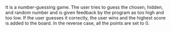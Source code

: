 It is a number-guessing game. The user tries to guess the chosen, hidden, and random number and is given feedback by the program as too high and too low. If the user guesses it correctly, the user wins and the highest score is added to the board. In the reverse case, all the points are set to 0.
